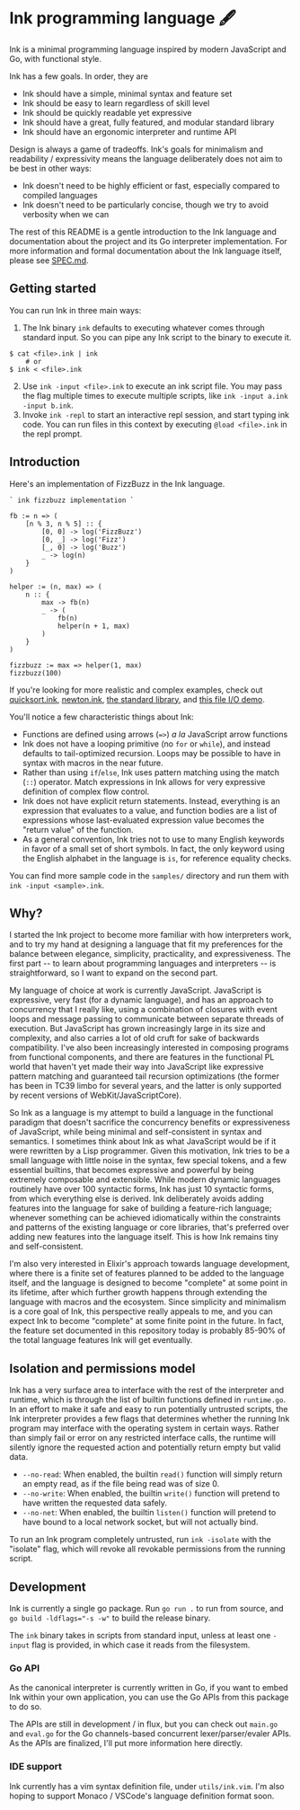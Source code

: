 # Ink programming language 🖋

Ink is a minimal programming language inspired by modern JavaScript and Go, with functional style.

Ink has a few goals. In order, they are

- Ink should have a simple, minimal syntax and feature set
- Ink should be easy to learn regardless of skill level
- Ink should be quickly readable yet expressive
- Ink should have a great, fully featured, and modular standard library
- Ink should have an ergonomic interpreter and runtime API

Design is always a game of tradeoffs. Ink's goals for minimalism and readability / expressivity means the language deliberately does not aim to be best in other ways:

- Ink doesn't need to be highly efficient or fast, especially compared to compiled languages
- Ink doesn't need to be particularly concise, though we try to avoid verbosity when we can

The rest of this README is a gentle introduction to the Ink language and documentation about the project and its Go interpreter implementation. For more information and formal documentation about the Ink language itself, please see [SPEC.md](SPEC.md).

## Getting started

You can run Ink in three main ways:

1. The Ink binary `ink` defaults to executing whatever comes through standard input. So you can pipe any Ink script to the binary to execute it.
```
$ cat <file>.ink | ink
    # or
$ ink < <file>.ink
```
2. Use `ink -input <file>.ink` to execute an ink script file. You may pass the flag multiple times to execute multiple scripts, like `ink -input a.ink -input b.ink`.
3. Invoke `ink -repl` to start an interactive repl session, and start typing ink code. You can run files in this context by executing `@load <file>.ink` in the repl prompt.

## Introduction

Here's an implementation of FizzBuzz in the Ink language.

```ink
` ink fizzbuzz implementation `

fb := n => (
    [n % 3, n % 5] :: {
        [0, 0] -> log('FizzBuzz')
        [0, _] -> log('Fizz')
        [_, 0] -> log('Buzz')
        _ -> log(n)
    }
)

helper := (n, max) => (
    n :: {
        max -> fb(n)
        _ -> (
            fb(n)
            helper(n + 1, max)
        )
    }
)

fizzbuzz := max => helper(1, max)
fizzbuzz(100)
```

If you're looking for more realistic and complex examples, check out [quicksort.ink](samples/quicksort.ink), [newton.ink](samples/newton.ink), [the standard library](samples/std.ink), and [this file I/O demo](samples/io.ink).

You'll notice a few characteristic things about Ink:

- Functions are defined using arrows (`=>`) _a la_ JavaScript arrow functions
- Ink does not have a looping primitive (no `for` or `while`), and instead defaults to tail-optimized recursion. Loops may be possible to have in syntax with macros in the near future.
- Rather than using `if`/`else`, Ink uses pattern matching using the match (`::`) operator. Match expressions in Ink allows for very expressive definition of complex flow control.
- Ink does not have explicit return statements. Instead, everything is an expression that evaluates to a value, and function bodies are a list of expressions whose last-evaluated expression value becomes the "return value" of the function.
- As a general convention, Ink tries not to use to many English keywords in favor of a small set of short symbols. In fact, the only keyword using the English alphabet in the language is `is`, for reference equality checks.

You can find more sample code in the `samples/` directory and run them with `ink -input <sample>.ink`.

## Why?

I started the Ink project to become more familiar with how interpreters work, and to try my hand at designing a language that fit my preferences for the balance between elegance, simplicity, practicality, and expressiveness. The first part -- to learn about programming languages and interpreters -- is straightforward, so I want to expand on the second part.

My language of choice at work is currently JavaScript. JavaScript is expressive, very fast (for a dynamic language), and has an approach to concurrency that I really like, using a combination of closures with event loops and message passing to communicate between separate threads of execution. But JavaScript has grown increasingly large in its size and complexity, and also carries a lot of old cruft for sake of backwards compatibility. I've also been increasingly interested in composing programs from functional components, and there are features in the functional PL world that haven't yet made their way into JavaScript like expressive pattern matching and guaranteed tail recursion optimizations (the former has been in TC39 limbo for several years, and the latter is only supported by recent versions of WebKit/JavaScriptCore).

So Ink as a language is my attempt to build a language in the functional paradigm that doesn't sacrifice the concurrency benefits or expressiveness of JavaScript, while being minimal and self-consistent in syntax and semantics. I sometimes think about Ink as what JavaScript would be if it were rewritten by a Lisp programmer. Given this motivation, Ink tries to be a small language with little noise in the syntax, few special tokens, and a few essential builtins, that becomes expressive and powerful by being extremely composable and extensible. While modern dynamic languages routinely have over 100 syntactic forms, Ink has just 10 syntactic forms, from which everything else is derived. Ink deliberately avoids adding features into the language for sake of building a feature-rich language; whenever something can be achieved idiomatically within the constraints and patterns of the existing language or core libraries, that's preferred over adding new features into the language itself. This is how Ink remains tiny and self-consistent.

I'm also very interested in Elixir's approach towards language development, where there is a finite set of features planned to be added to the language itself, and the language is designed to become "complete" at some point in its lifetime, after which further growth happens through extending the language with macros and the ecosystem. Since simplicity and minimalism is a core goal of Ink, this perspective really appeals to me, and you can expect Ink to become "complete" at some finite point in the future. In fact, the feature set documented in this repository today is probably 85-90% of the total language features Ink will get eventually.

## Isolation and permissions model

Ink has a very surface area to interface with the rest of the interpreter and runtime, which is through the list of builtin functions defined in `runtime.go`. In an effort to make it safe and easy to run potentially untrusted scripts, the Ink interpreter provides a few flags that determines whether the running Ink program may interface with the operating system in certain ways. Rather than simply fail or error on any restricted interface calls, the runtime will silently ignore the requested action and potentially return empty but valid data.

- `--no-read`: When enabled, the builtin `read()` function will simply return an empty read, as if the file being read was of size 0.
- `--no-write`: When enabled, the builtin `write()` function will pretend to have written the requested data safely.
- `--no-net`: When enabled, the builtin `listen()` function will pretend to have bound to a local network socket, but will not actually bind.

To run an Ink program completely untrusted, run `ink -isolate` with the "isolate" flag, which will revoke all revokable permissions from the running script.

## Development

Ink is currently a single go package. Run `go run .` to run from source, and `go build -ldflags="-s -w"` to build the release binary.

The `ink` binary takes in scripts from standard input, unless at least one `-input` flag is provided, in which case it reads from the filesystem.

### Go API

As the canonical interpreter is currently written in Go, if you want to embed Ink within your own application, you can use the Go APIs from this package to do so.

The APIs are still in development / in flux, but you can check out `main.go` and `eval.go` for the Go channels-based concurrent lexer/parser/evaler APIs. As the APIs are finalized, I'll put more information here directly.

### IDE support

Ink currently has a vim syntax definition file, under `utils/ink.vim`. I'm also hoping to support Monaco / VSCode's language definition format soon.

